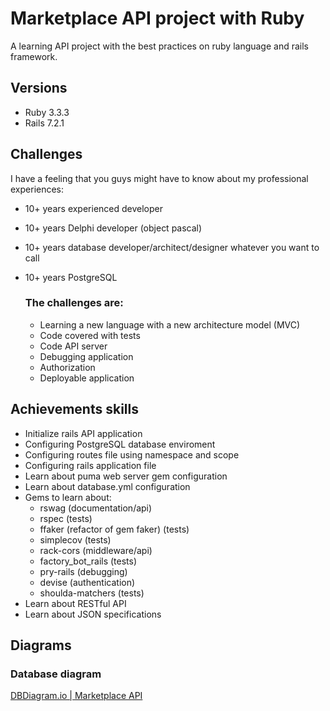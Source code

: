 # Marketplace API project with Ruby

A learning API project with the best practices on ruby language and rails framework.

## Versions
* Ruby 3.3.3
* Rails 7.2.1

## Challenges

I have a feeling that you guys might have to know about my professional experiences:
- 10+ years experienced developer
- 10+ years Delphi developer (object pascal)
- 10+ years database developer/architect/designer whatever you want to call
- 10+ years PostgreSQL

    ### The challenges are:
    - Learning a new language with a new architecture model (MVC)
    - Code covered with tests
    - Code API server
    - Debugging application
    - Authorization
    - Deployable application

## Achievements skills

- Initialize rails API application
- Configuring PostgreSQL database enviroment
- Configuring routes file using namespace and scope
- Configuring rails application file
- Learn about puma web server gem configuration
- Learn about database.yml configuration
- Gems to learn about:
    - rswag (documentation/api)
    - rspec (tests)
    - ffaker (refactor of gem faker) (tests)
    - simplecov (tests)
    - rack-cors (middleware/api)
    - factory_bot_rails (tests)
    - pry-rails (debugging)
    - devise (authentication)
    - shoulda-matchers (tests)
- Learn about RESTful API
- Learn about JSON specifications

## Diagrams 

### Database diagram
[DBDiagram.io | Marketplace API](https://dbdiagram.io/d/database-marketplace-api-66cb0ce83f611e76e968214d)
